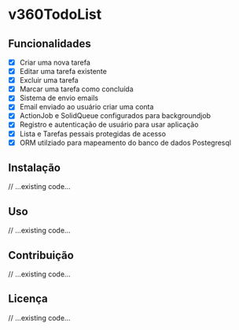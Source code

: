 # v360TodoList

## Funcionalidades

- [x] Criar uma nova tarefa
- [x] Editar uma tarefa existente
- [x] Excluir uma tarefa
- [x] Marcar uma tarefa como concluída
- [x] Sistema de envio emails
- [x] Email enviado ao usuário criar uma conta
- [x] ActionJob e SolidQueue configurados para backgroundjob
- [x] Registro e autenticação de usuário para usar aplicação
- [x] Lista e Tarefas pessais protegidas de acesso
- [x] ORM utilziado para mapeamento do banco de dados Postegresql

## Instalação

// ...existing code...

## Uso

// ...existing code...

## Contribuição

// ...existing code...

## Licença

// ...existing code...
